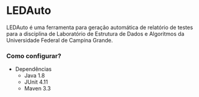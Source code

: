 # LEDAuto #

LEDAuto é uma ferramenta para geração automática de relatório de testes para a disciplina de Laboratório de Estrutura de Dados e Algoritmos da Universidade Federal de Campina Grande.

### Como configurar? ###

* Dependências
    * Java 1.8
    * JUnit 4.11
    * Maven 3.3